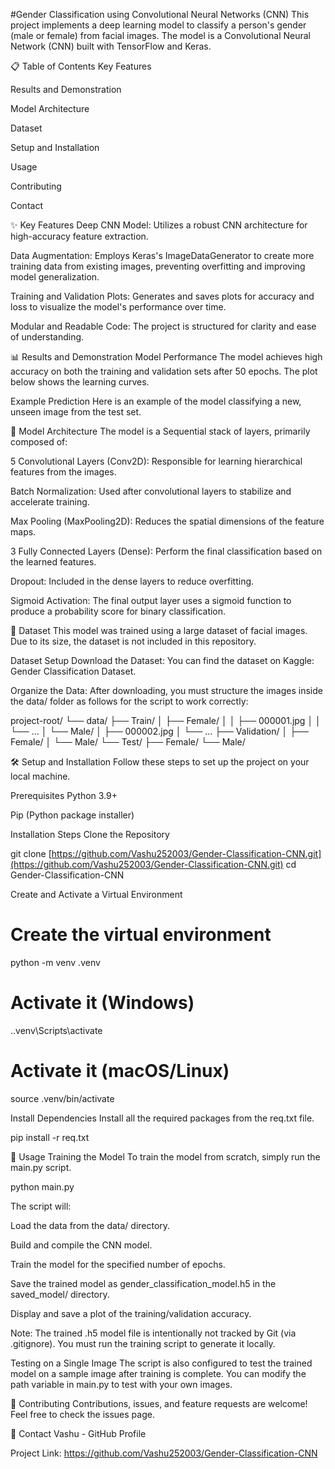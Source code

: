 #Gender Classification using Convolutional Neural Networks (CNN)
This project implements a deep learning model to classify a person's gender (male or female) from facial images. The model is a Convolutional Neural Network (CNN) built with TensorFlow and Keras.

📋 Table of Contents
Key Features

Results and Demonstration

Model Architecture

Dataset

Setup and Installation

Usage

Contributing

Contact

✨ Key Features
Deep CNN Model: Utilizes a robust CNN architecture for high-accuracy feature extraction.

Data Augmentation: Employs Keras's ImageDataGenerator to create more training data from existing images, preventing overfitting and improving model generalization.

Training and Validation Plots: Generates and saves plots for accuracy and loss to visualize the model's performance over time.

Modular and Readable Code: The project is structured for clarity and ease of understanding.

📊 Results and Demonstration
Model Performance
The model achieves high accuracy on both the training and validation sets after 50 epochs. The plot below shows the learning curves.

Example Prediction
Here is an example of the model classifying a new, unseen image from the test set.

🧠 Model Architecture
The model is a Sequential stack of layers, primarily composed of:

5 Convolutional Layers (Conv2D): Responsible for learning hierarchical features from the images.

Batch Normalization: Used after convolutional layers to stabilize and accelerate training.

Max Pooling (MaxPooling2D): Reduces the spatial dimensions of the feature maps.

3 Fully Connected Layers (Dense): Perform the final classification based on the learned features.

Dropout: Included in the dense layers to reduce overfitting.

Sigmoid Activation: The final output layer uses a sigmoid function to produce a probability score for binary classification.

📂 Dataset
This model was trained using a large dataset of facial images. Due to its size, the dataset is not included in this repository.

Dataset Setup
Download the Dataset: You can find the dataset on Kaggle: Gender Classification Dataset.

Organize the Data: After downloading, you must structure the images inside the data/ folder as follows for the script to work correctly:

project-root/
└── data/
├── Train/
│ ├── Female/
│ │ ├── 000001.jpg
│ │ └── ...
│ └── Male/
│ ├── 000002.jpg
│ └── ...
├── Validation/
│ ├── Female/
│ └── Male/
└── Test/
├── Female/
└── Male/

🛠️ Setup and Installation
Follow these steps to set up the project on your local machine.

Prerequisites
Python 3.9+

Pip (Python package installer)

Installation Steps
Clone the Repository

git clone [https://github.com/Vashu252003/Gender-Classification-CNN.git](https://github.com/Vashu252003/Gender-Classification-CNN.git)
cd Gender-Classification-CNN

Create and Activate a Virtual Environment

# Create the virtual environment

python -m venv .venv

# Activate it (Windows)

.\.venv\Scripts\activate

# Activate it (macOS/Linux)

source .venv/bin/activate

Install Dependencies
Install all the required packages from the req.txt file.

pip install -r req.txt

🚀 Usage
Training the Model
To train the model from scratch, simply run the main.py script.

python main.py

The script will:

Load the data from the data/ directory.

Build and compile the CNN model.

Train the model for the specified number of epochs.

Save the trained model as gender_classification_model.h5 in the saved_model/ directory.

Display and save a plot of the training/validation accuracy.

Note: The trained .h5 model file is intentionally not tracked by Git (via .gitignore). You must run the training script to generate it locally.

Testing on a Single Image
The script is also configured to test the trained model on a sample image after training is complete. You can modify the path variable in main.py to test with your own images.

🤝 Contributing
Contributions, issues, and feature requests are welcome! Feel free to check the issues page.

📧 Contact
Vashu - GitHub Profile

Project Link: https://github.com/Vashu252003/Gender-Classification-CNN
